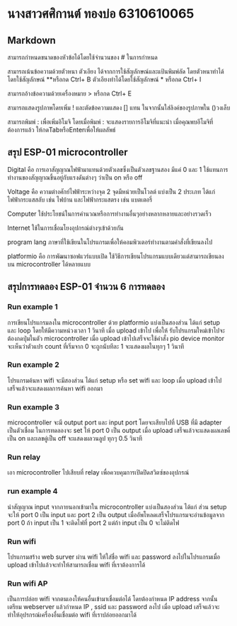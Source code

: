 # นางสาวศศิกานต์ ทองบ่อ 6310610065

## Markdown
สามารถกำหนดขนาดของหัวข้อได้โดยใช้จำนวนของ # ในการกำหนด

สามารถเน้นข้อความด้วยตัวหนา ตัวเอียง ได้จากการใช้สัญลักษณ์และแป้นพิมพ์ลัด โดยตัวหนาทำได้โดยใช้สัญลักษณ์ **หรือกด Ctrl+ B ตัวเอียงทำได้โดยใช้สัญลักษณ์ * หรือกด Ctrl+ I

สามารถอ้างข้อความด้วยเครื่องหมาย > หรือกด Ctrl+ E

สามารถแสดงรูปภาพโดยเพิ่ม ! และตัดข้อความแสดง [] แทน ในจากนั้นใส่ลิงค์ของรูปภาพใน ()วงเล็บ

สามารถพิมพ์ : เพื่อเพิ่มอิโมจิ โดยเมื่อพิมพ์ : จะแสดงรายการอีโมจิที่แนะนำ เมื่อคุณพบอีโมจิที่ต้องการแล้ว ให้กดTabหรือEnterเพื่อให้ผลลัพธ์
## สรุป ESP-01 microcontroller
Digital คือ การเอาสัญญาณไฟฟ้ามาแทนด้วยตัวเลขซึ่งเป็นตัวเลขฐานสอง มีแค่ 0 และ 1 ใช้แทนการทำงานของสัญญาณขึ้นอยู่กับแรงดันต่างๆ ว่าเป็น on หรือ off

Voltage คือ ความต่างศักย์ไฟฟ้าระหว่างจุด 2 จุดมีหน่วยเป็นโวลต์ แบ่งเป็น 2 ประเภท ได้แก่ ไฟฟ้ากระแสสลับ เช่น ไฟบ้าน และไฟฟ้ากระแสตรง เช่น แบตเตอรี่

Computer ใช้ประโยชน์ในการคำนวณหรือการทำงานอื่นๆอย่างหลากหลายและอย่างรวดเร็ว

Internet ใช้ในการเชื่อมโยงอุปกรณ์ต่างๆเข้าด้วยกัน

program lang ภาษาที่ใช้เขียนในโปรแกรมเพื่อให้คอมพิวเตอร์ทำงานตามคำสั่งที่เขียนลงไป

platformio คือ การพัฒนาซอฟแวร์แบบเปิด ใช้วิธีการเขียนโปรแกรมแบบเดียวแต่สามารถเขียนลงบน microcontroller ได้หลายแบบ

## สรุปการทดลอง ESP-01 จำนวน 6 การทดลอง

### Run example 1
การเขียนโปรแกรมลงใน microcontroller ด้วย platformio แบ่งเป็นสองส่วน ได้แก่ setup และ loop โดยให้มีความหน่วงเวลา 1 วินาที เมื่อ upload เข้าไป เพื่อให้ รับโปรแกรมใหม่เข้าไปจะต้องกดปุ่มในตัว microcontroller เมื่อ upload เข้าไปเสร็จจะใช้คำสั่ง pio device monitor จะเห็นว่าตัวแปร count ที่เริ่มจาก 0 จะถูกนับทีละ 1 จะแสดงผลในทุกๆ 1 วินาที 

### Run example 2
โปรแกรมค้นหา wifi จะมีสองส่วน ได้แก่ setup หรือ set wifi และ loop เมื่อ upload เข้าไปเสร็จแล้วจะแสดงผลการค้นหา wifi ออกมา

### Run example 3
microcontroller จะมี output port และ input port โดยจะเสียบไปที่ USB  ที่มี adapter เป็นตัวเชื่อม ในการทดลองจะ set ให้ port 0 เป็น output เมื่อ upload เสร็จแล้วจะแสดงผลเลขคี่เป็น on และเลขคู่เป็น off จะแสดงผลวนลูป ทุกๆ 0.5 วินาที

### Run relay
เอา microcontroller ไปเสียบที่ relay เพื่อควบคุมการเปิดปิดสวิตซ์ของอุปกรณ์

### run example 4
นำสัญญาณ input จากภายนอกเข้ามาใน microcontroller แบ่งเป็นสองส่วน ได้แก่ ส่วน setup จะให้ port 0 เป็น  input และ port 2 เป็น output เมื่ออัพโหลดเสร็จโปรแกรมจะอ่านข้อมูลจาก port 0 ถ้า input เป็น 1 จะติดไฟที่ port 2 แต่ถ้า input เป็น 0 จะไม่ติดไฟ

### Run wifi
โปรแกรมสร้าง web surver ผ่าน wifi ให้ใส่ชื่อ wifi และ password ลงไปในโปรแกรมเมื่อ upload เข้าไปแล้วจะทำให้สามารถเชื่อม wifi ที่เราต้องการได้

### Run wifi AP
เป็นการปล่อย wifi จากตนเองให้คนอื่นเข้ามาเชื่อมต่อได้ โดยต้องกำหนด IP address จากนั้นเตรียม webserver แล้วกำหนด IP , ssid และ password ลงไป เมื่อ upload เสร็จแล้วจะทำให้อุปรกรณ์เครื่องอื่นเชื่อมต่อ wifi ที่เราปล่อยออกมาได้



